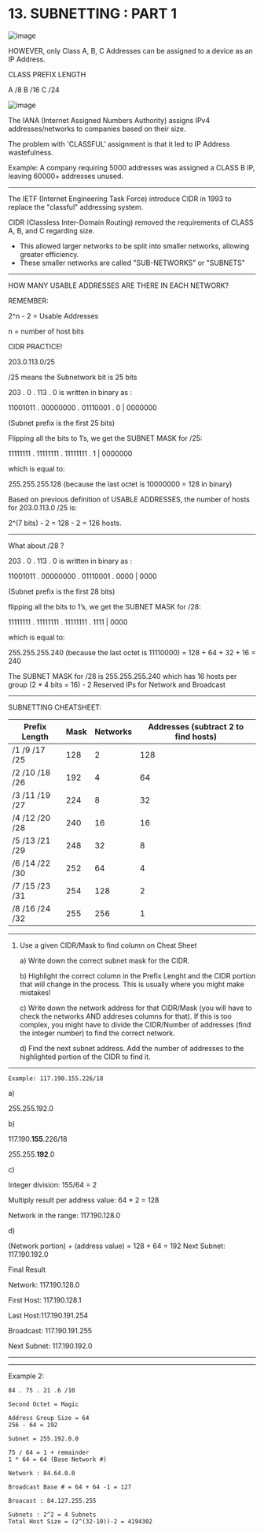 # 13. SUBNETTING : PART 1

![image](https://github.com/psaumur/CCNA/assets/106411237/a475e909-59b8-4615-a0b9-8a3c1fbdc313)


HOWEVER, only Class A, B, C Addresses can be assigned to a device as an IP Address.

CLASS 		PREFIX LENGTH

A 			/8
B 			/16
C 			/24

![image](https://github.com/psaumur/CCNA/assets/106411237/f0836136-c4a9-475b-b6c2-d1c550b8cfdd)


The IANA (Internet Assigned Numbers Authority) assigns IPv4 addresses/networks to companies based on their size.

The problem with 'CLASSFUL' assignment is that it led to IP Address wastefulness.

Example: A company requiring 5000 addresses was assigned a CLASS B IP, leaving 60000+ addresses unused.

---

The IETF (Internet Engineering Task Force) introduce CIDR in 1993 to replace the "classful" addressing system.

CIDR (Classless Inter-Domain Routing) removed the requirements of CLASS A, B, and C regarding size.

- This allowed larger networks to be split into smaller networks, allowing greater efficiency.
- These smaller networks are called "SUB-NETWORKS" or "SUBNETS"

---

HOW MANY USABLE ADDRESSES ARE THERE IN EACH NETWORK?

REMEMBER:

2^n - 2 = Usable Addresses

n = number of host bits

CIDR PRACTICE!

203.0.113.0/25

/25 means the Subnetwork bit is 25 bits

203 . 0 . 113 . 0 is written in binary as :

11001011 . 00000000 . 01110001 . 0 | 0000000

(Subnet prefix is the first 25 bits)

Flipping all the bits to 1’s, we get the SUBNET MASK for /25:

11111111 . 11111111 . 11111111 . 1 | 0000000

which is equal to:

255.255.255.128 (because the last octet is 10000000 = 128 in binary)

Based on previous definition of USABLE ADDRESSES, the number of hosts for
203.0.113.0 /25 is:

2^(7 bits) - 2 = 128 - 2 = 126 hosts.

---

What about /28 ?

203 . 0 . 113 . 0 is written in binary as :

11001011 . 00000000 . 01110001 . 0000 | 0000

(Subnet prefix is the first 28 bits)

flipping all the bits to 1’s, we get the SUBNET MASK for /28:

11111111 . 11111111 . 11111111 . 1111 | 0000

which is equal to:

255.255.255.240 (because the last octet is 11110000) = 128 + 64 + 32 + 16 = 240

The SUBNET MASK for /28 is 255.255.255.240
which has 16 hosts per group (2 * 4 bits = 16) - 2 Reserved IPs for Network and Broadcast 

---

SUBNETTING CHEATSHEET:

| Prefix Length | Mask | Networks | Addresses (subtract 2 to find hosts) |
| ---------- | ---------- | ---------- | ---------- |
| /1    /9    /17    /25 | 128 | 2 | 128 |
| /2    /10    /18    /26 | 192 | 4 | 64 |
| /3    /11    /19    /27 | 224 | 8 | 32 |
| /4    /12    /20    /28 | 240 | 16 | 16 |
| /5    /13    /21    /29 | 248 | 32 | 8 |
| /6    /14    /22    /30 | 252 | 64 | 4 |
| /7    /15    /23    /31 | 254 | 128 | 2 |
| /8    /16    /24    /32 | 255 | 256 | 1 |

---

1. Use a given CIDR/Mask to find column on Cheat Sheet
    
    a) Write down the correct subnet mask for the CIDR.
    
    b) Highlight the correct column in the Prefix Lenght and the CIDR portion that will change in the process. This is usually where you might make mistakes!
    
    c) Write down the network address for that CIDR/Mask (you will have to check the networks AND addreses columns for that). If this is too complex, you might have to divide the CIDR/Number of addresses (find the integer number) to find the correct network. 
    
    d) Find the next subnet address. Add the number of addresses to the highlighted portion of the CIDR to find it. 
---
    Example: 117.190.155.226/18

   a)

   255.255.192.0

   b)

   117.190.**155**.226/18

   255.255.**192**.0

   c)
   
   Integer division: 155/64 = 2
   
   Multiply result per address value: 64 * 2 = 128

   Network in the range: 117.190.128.0
   
   d)
   
   (Network portion) + (address value) = 128 + 64 = 192
   Next Subnet: 117.190.192.0

   Final Result
   
   Network: 117.190.128.0
   
   First Host: 117.190.128.1
   
   Last Host:117.190.191.254
   
   Broadcast: 117.190.191.255
   
   Next Subnet: 117.190.192.0

---
---
Example 2:
```
84 . 75 . 21 .6 /10

Second Octet = Magic

Address Group Size = 64
256 - 64 = 192

Subnet = 255.192.0.0

75 / 64 = 1 + remainder
1 * 64 = 64 (Base Network #)

Network : 84.64.0.0

Broadcast Base # = 64 + 64 -1 = 127

Broacast : 84.127.255.255

Subnets : 2^2 = 4 Subnets
Total Host Size = (2^(32-10))-2 = 4194302
```
